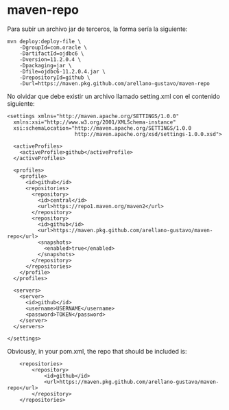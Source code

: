 # maven-repo
Para subir un archivo jar de terceros, la forma sería la siguiente:

```
mvn deploy:deploy-file \
    -DgroupId=com.oracle \
    -DartifactId=ojdbc6 \
    -Dversion=11.2.0.4 \
    -Dpackaging=jar \
    -Dfile=ojdbc6-11.2.0.4.jar \
    -DrepositoryId=github \
    -Durl=https://maven.pkg.github.com/arellano-gustavo/maven-repo
```

No olvidar que debe existir un archivo llamado setting.xml con el contenido siguiente:

```
<settings xmlns="http://maven.apache.org/SETTINGS/1.0.0"
  xmlns:xsi="http://www.w3.org/2001/XMLSchema-instance"
  xsi:schemaLocation="http://maven.apache.org/SETTINGS/1.0.0
                      http://maven.apache.org/xsd/settings-1.0.0.xsd">

  <activeProfiles>
    <activeProfile>github</activeProfile>
  </activeProfiles>

  <profiles>
    <profile>
      <id>github</id>
      <repositories>
        <repository>
          <id>central</id>
          <url>https://repo1.maven.org/maven2</url>
        </repository>
        <repository>
          <id>github</id>
          <url>https://maven.pkg.github.com/arellano-gustavo/maven-repo</url>
          <snapshots>
            <enabled>true</enabled>
          </snapshots>
        </repository>
      </repositories>
    </profile>
  </profiles>

  <servers>
    <server>
      <id>github</id>
      <username>USERNAME</username>
      <password>TOKEN</password>
    </server>
  </servers>
    
</settings>
```
Obviously, in your pom.xml, the repo that should be included is:

```
	<repositories>
		<repository>
			<id>github</id>
			<url>https://maven.pkg.github.com/arellano-gustavo/maven-repo</url>
		</repository>
	</repositories>
```
